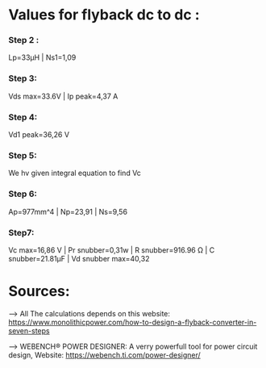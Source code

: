 # Values for flyback dc to dc :
### Step 2 :
Lp=33µH |
Ns1=1,09
### Step 3:
Vds max=33.6V |
Ip peak=4,37 A
### Step 4:
Vd1 peak=36,26 V
### Step 5:
We hv given integral equation to find Vc
### Step 6:
Ap=977mm^4 |
Np=23,91 |
Ns=9,56
### Step7:
Vc max=16,86 V |
Pr snubber=0,31w |
R snubber=916.96 Ω |
C snubber=21.81µF |
Vd snubber max=40,32






# Sources:
--> All The calculations depends on this website: https://www.monolithicpower.com/how-to-design-a-flyback-converter-in-seven-steps

--> WEBENCH® POWER DESIGNER: A verry powerfull tool for power circuit design,
    Website: https://webench.ti.com/power-designer/
